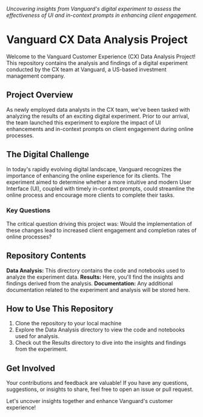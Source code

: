 _Uncovering insights from Vanguard's digital experiment to assess the effectiveness of UI and in-context prompts in enhancing client engagement._

# Vanguard CX Data Analysis Project
Welcome to the Vanguard Customer Experience (CX) Data Analysis Project! This repository contains the analysis and findings of a digital experiment conducted by the CX team at Vanguard, a US-based investment management company.

## Project Overview
As newly employed data analysts in the CX team, we've been tasked with analyzing the results of an exciting digital experiment. Prior to our arrival, the team launched this experiment to explore the impact of UI enhancements and in-context prompts on client engagement during online processes.

## The Digital Challenge
In today's rapidly evolving digital landscape, Vanguard recognizes the importance of enhancing the online experience for its clients. The experiment aimed to determine whether a more intuitive and modern User Interface (UI), coupled with timely in-context prompts, could streamline the online process and encourage more clients to complete their tasks.

### Key Questions
The critical question driving this project was:
Would the implementation of these changes lead to increased client engagement and completion rates of online processes?

## Repository Contents
**Data Analysis:** This directory contains the code and notebooks used to analyze the experiment data.
**Results:** Here, you'll find the insights and findings derived from the analysis.
**Documentation:** Any additional documentation related to the experiment and analysis will be stored here.

## How to Use This Repository
1. Clone the repository to your local machine
2. Explore the Data Analysis directory to view the code and notebooks used for analysis.
3. Check out the Results directory to dive into the insights and findings from the experiment.

## Get Involved
Your contributions and feedback are valuable! If you have any questions, suggestions, or insights to share, feel free to open an issue or pull request.

Let's uncover insights together and enhance Vanguard's customer experience!
